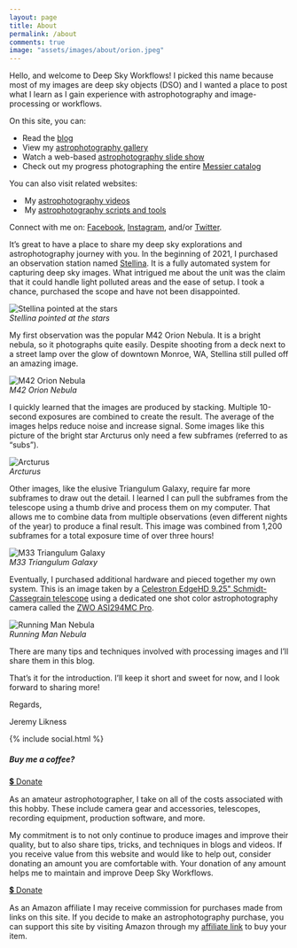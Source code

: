 ```yaml
---
layout: page
title: About
permalink: /about
comments: true
image: "assets/images/about/orion.jpeg"
---
```


<p>Hello, and welcome to Deep Sky Workflows! I picked this name because most of my images are deep sky objects (DSO) and I wanted a place to post what I learn as I gain experience with astrophotography and image-processing or  workflows.</p>

<div class="row justify-content-between">

<div class="col-md-8 pr-5">

<p>On this site, you can:</p>
<ul>
    <li>Read the <a href="{{site.baseurl}}/index.html" title="Deep Sky Workflows Blog">blog</a></li>
    <li>View  my <a href="{{site.baseurl}}/gallery" title="Space pictures">astrophotography gallery</a></li>
    <li>Watch a web-based <a href="{{site.baseurl}}/gallery/slideshow" title="Images of galaxies, stars, and nebulae">astrophotography slide show</a></li>
    <li>Check out my progress photographing the entire <a href="{{site.baseurl}}/messier" title="Messier catalog">Messier catalog</a></li>
</ul>

<p>You can also visit related websites:</p>

<ul>
    <li><i class="fab fa-youtube"></i>&nbsp;My <a href="https://www.youtube.com/channel/UCGTfyv52aBiubARo3t30MAQ" target="_blank">astrophotography videos</a></li>
    <li><i class="fab fa-github"></i>&nbsp;My <a href="https://github.com/DeepSkyWorkflows" target="_blank">astrophotography scripts and tools</a></li>
</ul>

<p>Connect with me on: <i class="fab fa-facebook"></i><a href="https://facebook.com/DeepSkyWorkflows" title="Deep Sky Workflows on Facebook">Facebook</a>, <i class="fab fa-instagram"></i><a href="https://instagram.com/DeepSkyWorkflows" title="Deep Sky Workflows on Instagram">Instagram</a>, and/or <i class="fab fa-twitter"></i><a href="https://twitter.com/DeepSkyWorkflow" title="@DeepSkyWorkflow on Twitter">Twitter</a>.</p>

<p>It’s great to have a place to share my deep sky explorations and astrophotography journey with you. In the beginning of 2021, I purchased an observation station named <a href="https://amzn.to/3CBbsds" target="_blank">Stellina</a>. It is a fully automated system for capturing deep sky images. What intrigued me about the unit was the claim that it could handle light polluted areas and the ease of setup. I took a chance, purchased the scope and have not been disappointed.</p>

<p class="mb-5"><img class="shadow-lg" src="{{site.baseurl}}/assets/images/about/stellina.jpeg" alt="Stellina pointed at the stars" /><br/><i class="center">Stellina pointed at the stars</i></p>

<p>My first observation was the popular M42 Orion Nebula. It is a bright nebula, so it photographs quite easily. Despite shooting from a deck next to a street lamp over the glow of downtown Monroe, WA, Stellina still pulled off an amazing image.</p>

<p class="mb-5"><img class="shadow-lg" src="{{site.baseurl}}/assets/images/about/orion.jpeg" alt="M42 Orion Nebula" /><br/><i class="center">M42 Orion Nebula</i></p>

<p>I quickly learned that the images are produced by stacking. Multiple 10-second exposures are combined to create the result. The average of the images helps reduce noise and increase signal. Some images like this picture of the bright star Arcturus only need a few subframes (referred to as “subs”).</p>

<p class="mb-5"><img class="shadow-lg" src="{{site.baseurl}}/assets/images/about/arcturus.jpeg" alt="Arcturus" /><br/><i class="center">Arcturus</i></p>

<p>Other images, like the elusive Triangulum Galaxy, require far more subframes to draw out the detail. I learned I can pull the subframes from the telescope using a thumb drive and process them on my computer. That allows me to combine data from multiple observations (even different nights of the year) to produce a final result. This image was combined from 1,200 subframes for a total exposure time of over three hours!</p>

<p class="mb-5"><img class="shadow-lg" src="{{site.baseurl}}/assets/images/gallery/m33/m33.jpg" alt="M33 Triangulum Galaxy" /><br/><i class="center">M33 Triangulum Galaxy</i></p>

Eventually, I purchased additional hardware and pieced together my own system. This is an image taken by a <a href="https://amzn.to/3tfOhT3" target="_blank">Celestron EdgeHD 9.25" Schmidt-Cassegrain telescope</a> using a dedicated one shot color astrophotography camera called the <a href="https://amzn.to/36dYaqW" target="_blank">ZWO ASI294MC Pro</a>.

<p class="mb-5"><img class="shadow-lg" src="{{site.baseurl}}/assets/images/gallery/running-man/running-man.jpg" alt="Running Man Nebula" /><br/><i class="center">Running Man Nebula</i></p>

<p>There are many tips and techniques involved with processing images and I’ll share them in this blog.</p>

<p>That’s it for the introduction. I’ll keep it short and sweet for now, and I look forward to sharing more!</p>
<p>Regards,</p>
<p>Jeremy Likness</p>
<p>{% include social.html %}</p>
</div>
<div class="col-md-4">

<div class="sticky-top sticky-top-80">
<h5><i class="fa fa-coffee"></i> Buy me a coffee?</h5>
<a target="_blank" href="https://www.paypal.com/paypalme/jeremylikness" class="btn btn-danger">💲 Donate</a>
<p>As an amateur astrophotographer, I take on all of the costs associated with this hobby. These include camera gear and accessories, telescopes, recording equipment, production software, and more.</p>
<p>My commitment is to not only continue to produce images and improve their quality, but to also share tips, tricks, and techniques in blogs and videos. If you receive value from this website and would like to help out, consider donating an amount you are comfortable with. Your donation of any amount helps me to maintain and improve Deep Sky Workflows.</p>

<a target="_blank" href="https://www.paypal.com/paypalme/jeremylikness" class="btn btn-danger">💲 Donate</a>

<p>As an Amazon affiliate I may receive commission for purchases made from links on this site. If you decide to make an astrophotography purchase, you can support this site by visiting Amazon through my <a href="https://amzn.to/37fkK30" target="blank">affiliate link</a> to buy your item.
